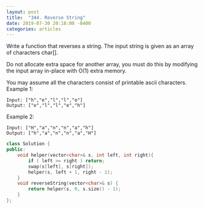 ```yaml
---
layout: post
title:  "344. Reverse String"
date: 2019-07-30 20:18:00 -0400
categories: articles
---
```


Write a function that reverses a string. The input string is given as an array of characters char[].

Do not allocate extra space for another array, you must do this by modifying the input array in-place with O(1) extra memory.

You may assume all the characters consist of printable ascii characters.
Example 1:
```
Input: ["h","e","l","l","o"]
Output: ["o","l","l","e","h"]
```
Example 2:
```
Input: ["H","a","n","n","a","h"]
Output: ["h","a","n","n","a","H"]
```
```c++
class Solution {
public:
    void helper(vector<char>& s, int left, int right){
        if ( left >= right ) return;
        swap(s[left], s[right]);
        helper(s, left + 1, right - 1);
    }
    void reverseString(vector<char>& s) {
        return helper(s, 0, s.size() - 1);
    }
};
```